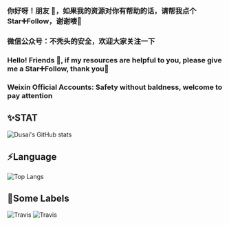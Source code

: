 ### 你好呀！朋友 👋，如果我的资源对你有帮助的话，请帮我点个Star➕Follow，谢谢喽🍖
### 微信公众号：不秃头的安全，欢迎大家关注一下
### Hello! Friends 👋, if my resources are helpful to you, please give me a Star➕Follow, thank you🍖
### Weixin Official Accounts: Safety without baldness, welcome to pay attention
<!--
**MY0723/MY0723** is a ✨ _special_ ✨ repository because its `README.md` (this file) appears on your GitHub profile.

Here are some ideas to get you started:

- 🔭 I’m currently working on ...
- 🌱 I’m currently learning ...
- 👯 I’m looking to collaborate on ...
- 🤔 I’m looking for help with ...
- 💬 Ask me about ...
- 📫 How to reach me: ...
- 😄 Pronouns: ...
- ⚡ Fun fact: ...
-->
✨STAT                                                                  
--------------------------------------------------------------------------------------
![Dusai's GitHub stats](https://github-readme-stats.vercel.app/api?username=MY0723&theme=onedark&show_icons=true)

⚡Language
--------------------------------------------------------------------------------------
![Top Langs](https://github-readme-stats.vercel.app/api/top-langs/?username=MY0723&layout=compact&theme=onedark&show_icons=true)

💬Some Labels
--------------------------------------------------------------------------------------

![Travis](https://img.shields.io/badge/goby--poc-go-green)
![Travis](https://img.shields.io/badge/ofx-python-blue)
